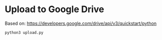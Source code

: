 # Upload to Google Drive

Based on: https://developers.google.com/drive/api/v3/quickstart/python

```shell
python3 upload.py
```
